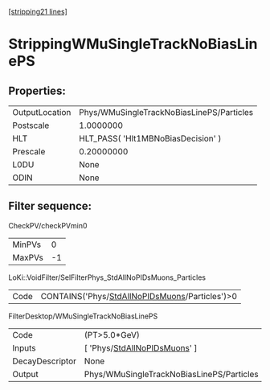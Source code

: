 [\[stripping21 lines\]](../stripping21-index.md)

# StrippingWMuSingleTrackNoBiasLinePS

## Properties:

|                |                                           |
|----------------|-------------------------------------------|
| OutputLocation | Phys/WMuSingleTrackNoBiasLinePS/Particles |
| Postscale      | 1.0000000                                 |
| HLT            | HLT_PASS( 'Hlt1MBNoBiasDecision' )        |
| Prescale       | 0.20000000                                |
| L0DU           | None                                      |
| ODIN           | None                                      |

## Filter sequence:

CheckPV/checkPVmin0

|        |     |
|--------|-----|
| MinPVs | 0   |
| MaxPVs | -1  |

LoKi::VoidFilter/SelFilterPhys_StdAllNoPIDsMuons_Particles

|      |                                                                                                        |
|------|--------------------------------------------------------------------------------------------------------|
| Code | CONTAINS('Phys/[StdAllNoPIDsMuons](../commonparticles/stripping21-stdallnopidsmuons.md)/Particles')\>0 |

FilterDesktop/WMuSingleTrackNoBiasLinePS

|                 |                                                                                       |
|-----------------|---------------------------------------------------------------------------------------|
| Code            | (PT\>5.0\*GeV)                                                                        |
| Inputs          | \[ 'Phys/[StdAllNoPIDsMuons](../commonparticles/stripping21-stdallnopidsmuons.md)' \] |
| DecayDescriptor | None                                                                                  |
| Output          | Phys/WMuSingleTrackNoBiasLinePS/Particles                                             |

